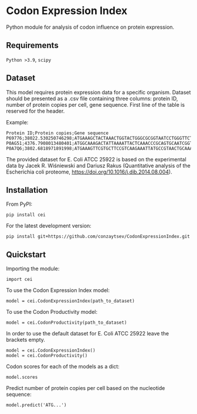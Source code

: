 # Codon Expression Index
Python module for analysis of codon influence on protein expression.

## Requirements
`Python >3.9`, `scipy`

## Dataset
This model requires protein expression data for a specific organism.
Dataset should be presented as a .csv file containing three columns: protein ID, number of protein copies per cell, gene sequence.
First line of the table is reserved for the header.


Example:

    Protein ID;Protein copies;Gene sequence
    P69776;38022.530250746298;ATGAAAGCTACTAAACTGGTACTGGGCGCGGTAATCCTGGGTTCTACTCTGCTGGCAGGTTGCTCCAGCAACGCTAAAATCGATCAGCTGTCTTCTGACGTTCAGACTCTGAACGCTAAAGTTGACCAGCTGAGCAACGACGTGAACGCAATGCGTTCCGACGTTCAGGCTGCTAAAGATGACGCAGCTCGTGCTAACCAGCGTCTGGACAACATGGCTACTAAATACCGCAAGTAA
    P0AG51;4376.7908013480401;ATGGCAAAGACTATTAAAATTACTCAAACCCGCAGTGCAATCGGTCGTCTGCCGAAACACAAGGCAACGCTGCTTGGCCTGGGTCTGCGTCGTATTGGTCACACCGTAGAGCGCGAGGATACTCCTGCTATTCGCGGTATGATCAACGCGGTTTCCTTCATGGTTAAAGTTGAGGAGTAA
    P0A7Q6;3802.6818971891998;ATGAAAGTTCGTGCTTCCGTCAAGAAATTATGCCGTAACTGCAAAATCGTTAAGCGTGATGGTGTCATCCGTGTGATTTGCAGTGCCGAGCCGAAGCATAAACAGCGCCAAGGCTGA

The provided dataset for E. Coli ATCC 25922 is based on the experimental data by Jacek R. Wiśniewski and Dariusz Rakus (Quantitative analysis of the Escherichia coli proteome, https://doi.org/10.1016/j.dib.2014.08.004).

## Installation
From PyPI:

    pip install cei
    
For the latest development version:
    
    pip install git+https://github.com/conzaytsev/CodonExpressionIndex.git

## Quickstart
Importing the module:

    import cei

To use the Codon Expression Index model:

    model = cei.CodonExpressionIndex(path_to_dataset)
        
To use the Codon Productivity model:

    model = cei.CodonProductivity(path_to_dataset)
        
In order to use the default dataset for E. Coli ATCC 25922 leave the brackets empty.
        
    model = cei.CodonExpressionIndex()
    model = cei.CodonProductivity()

Codon scores for each of the models as a dict:

    model.scores
        
Predict number of protein copies per cell based on the nucleotide sequence:

    model.predict('ATG...')
